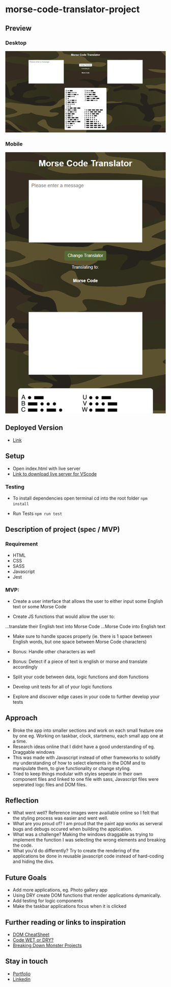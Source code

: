 # morse-code-translator-project

## Preview

### Desktop
![Screenshot](./screenshot/morse-code-thumbnail.png)

### Mobile
![Screenshot-Mobile](./screenshot/morse-code-thumbnail-mobile.png)


## Deployed Version

* [Link]( https://morse-code-translator-project.vercel.app/)

## Setup

* Open index.html with live server
* [Link to download live server for VScode]( https://marketplace.visualstudio.com/items?itemName=ritwickdey.LiveServer)

### Testing
* To install dependencies open terminal cd into the root folder
`npm install`

* Run Tests
`npm run test`
  

## Description of project (spec / MVP)

### Requirement
* HTML
* CSS
* SASS
* Javascript
* Jest

### MVP:

* Create a user interface that allows the user to either input some English text or some Morse Code

* Create JS functions that would allow the user to:

...translate their English text into Morse Code
...Morse Code into English text
* Make sure to handle spaces properly (ie. there is 1 space between English words, but one space between Morse Code characters)

* Bonus: Handle other characters as well

* Bonus: Detect if a piece of text is english or morse and translate accordingly

* Split your code between data, logic functions and dom functions

* Develop unit tests for all of your logic functions

* Explore and discover edge cases in your code to further develop your tests

## Approach

* Broke the app into smaller sections and work on each small feature one by one eg. Working on taskbar, clock, startmenu, each small app one at a time.
* Research ideas online that I didnt have a good understanding of eg. Draggable windows
* This was made with Javascript instead of other frameworks to solidify my understanding of how to select elements in the DOM and to manipulate them, to give functionality or change styling.
* Tried to keep things modular with styles seperate in their own component files and linked to one file with sass, Javascript files were seperated logc files and DOM files.

## Reflection

*  What went well?  Reference images were availiable online so I felt that the styling process was easier and went well.
*  What are you proud of? I am proud that the paint app works as serveral bugs and debugs occured when building the application.
*  What was a challenge? Making the windows draggable as trying to implement the function I was selecting the wrong elements and breaking the code.
*  What you'd do differently? Try to create the rendering of the applications be done in reusable javascript code instead of hard-coding and hiding the divs.

## Future Goals

* Add more applications, eg. Photo gallery app
* Using DRY create DOM functions that render applications dymanically.
* Add testing for logic components
* Make the taskbar applications focus when it is clicked


## Further reading or links to inspiration

*  [DOM CheatSheet]( https://fundamentals.generalassemb.ly/11_unit/dom-cheatsheet.html)
*  [Code WET or DRY?]( https://dzone.com/articles/is-your-code-dry-or-wet#:~:text=DRY%20code%20is%20a%20software,t%20adhere%20to%20DRY%20principle.)
*  [Breaking Down Monster Projects]( https://www.informit.com/articles/article.aspx?p=2153472)

## Stay in touch

*  [Portfolio]( https://edric-khoo.vercel.app/)
*  [Linkedin]( https://www.linkedin.com/in/edric-khoo-98881b173/)

